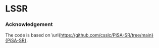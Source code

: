 # LSSR












### Acknowledgement
The code is based on \url{https://github.com/csslc/PiSA-SR/tree/main}{PiSA-SR}.
